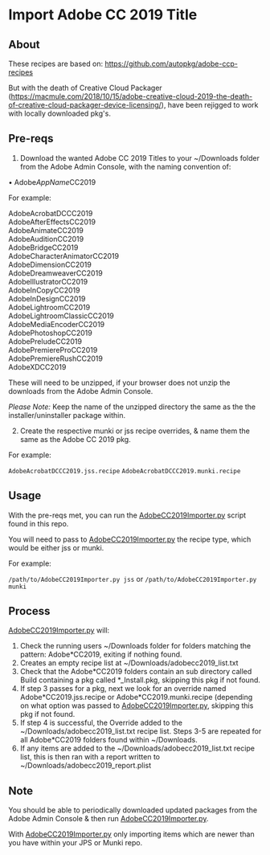 # Import Adobe CC 2019 Title

## About
These recipes are based on: https://github.com/autopkg/adobe-ccp-recipes

But with the death of Creative Cloud Packager (https://macmule.com/2018/10/15/adobe-creative-cloud-2019-the-death-of-creative-cloud-packager-device-licensing/), have been rejigged to work with locally downloaded pkg's.

## Pre-reqs

1. Download the wanted Adobe CC 2019 Titles to your ~/Downloads folder from the Adobe Admin Console, with the naming convention of:

• Adobe*AppName*CC2019

For example:

AdobeAcrobatDCCC2019    
AdobeAfterEffectsCC2019    
AdobeAnimateCC2019    
AdobeAuditionCC2019    
AdobeBridgeCC2019    
AdobeCharacterAnimatorCC2019    
AdobeDimensionCC2019    
AdobeDreamweaverCC2019    
AdobeIllustratorCC2019    
AdobeInCopyCC2019    
AdobeInDesignCC2019    
AdobeLightroomCC2019    
AdobeLightroomClassicCC2019    
AdobeMediaEncoderCC2019    
AdobePhotoshopCC2019    
AdobePreludeCC2019    
AdobePremiereProCC2019    
AdobePremiereRushCC2019    
AdobeXDCC2019

These will need to be unzipped, if your browser does not unzip the downloads from the Adobe Admin Console.

*Please Note:* Keep the name of the unzipped directory the same as the the installer/uninstaller package within. 

2. Create the respective munki or jss recipe overrides, & name them the same as the Adobe CC 2019 pkg.

For example:

`AdobeAcrobatDCCC2019.jss.recipe`
`AdobeAcrobatDCCC2019.munki.recipe`

## Usage
With the pre-reqs met, you can run the [AdobeCC2019Importer.py](https://github.com/autopkg/dataJAR-recipes/blob/master/Adobe%20CC%202019/AdobeCC2019Importer.py) script found in this repo.

You will need to pass to [AdobeCC2019Importer.py](https://github.com/autopkg/dataJAR-recipes/blob/master/Adobe%20CC%202019/AdobeCC2019Importer.py) the recipe type, which would be either jss or munki.

For example:

`/path/to/AdobeCC2019Importer.py jss` or `/path/to/AdobeCC2019Importer.py munki`

## Process
[AdobeCC2019Importer.py](https://github.com/autopkg/dataJAR-recipes/blob/master/Adobe%20CC%202019/AdobeCC2019Importer.py) will:

1. Check the running users ~/Downloads folder for folders matching the pattern: Adobe\*CC2019, exiting if nothing found.
2. Creates an empty recipe list at ~/Downloads/adobecc2019_list.txt
3. Check that the Adobe&ast;CC2019 folders contain an sub directory called Build containing a pkg called \*\_Install.pkg, skipping this pkg if not found.
4. If step 3 passes for a pkg, next we look for an override named Adobe\*CC2019.jss.recipe or Adobe\*CC2019.munki.recipe (depending on what option was passed to [AdobeCC2019Importer.py](https://github.com/autopkg/dataJAR-recipes/blob/master/Adobe%20CC%202019/AdobeCC2019Importer.py), skipping this pkg if not found.
5. If step 4 is successful, the Override added to the ~/Downloads/adobecc2019_list.txt recipe list. Steps 3-5 are repeated for all Adobe&ast;CC2019 folders found within ~/Downloads.
6. If any items are added to the ~/Downloads/adobecc2019_list.txt recipe list, this is then ran with a report written to ~/Downloads/adobecc2019_report.plist

## Note
You should be able to periodically downloaded updated packages from the Adobe Admin Console & then run [AdobeCC2019Importer.py](https://github.com/autopkg/dataJAR-recipes/blob/master/Adobe%20CC%202019/AdobeCC2019Importer.py).

With [AdobeCC2019Importer.py](https://github.com/autopkg/dataJAR-recipes/blob/master/Adobe%20CC%202019/AdobeCC2019Importer.py) only importing items which are newer than you have within your JPS or Munki repo.







